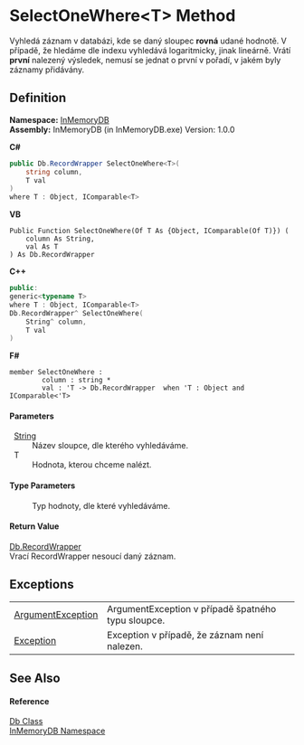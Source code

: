 # SelectOneWhere&lt;T&gt; Method


Vyhledá záznam v databázi, kde se daný sloupec **rovná** udané hodnotě. V případě, že hledáme dle indexu vyhledává logaritmicky, jinak lineárně. Vrátí **první** nalezený výsledek, nemusí se jednat o první v pořadí, v jakém byly záznamy přidávány.



## Definition
**Namespace:** <a href="044e8d7f-0f94-a8b4-bd65-529f6359fdf7">InMemoryDB</a>  
**Assembly:** InMemoryDB (in InMemoryDB.exe) Version: 1.0.0

**C#**
``` C#
public Db.RecordWrapper SelectOneWhere<T>(
	string column,
	T val
)
where T : Object, IComparable<T>

```
**VB**
``` VB
Public Function SelectOneWhere(Of T As {Object, IComparable(Of T)}) ( 
	column As String,
	val As T
) As Db.RecordWrapper
```
**C++**
``` C++
public:
generic<typename T>
where T : Object, IComparable<T>
Db.RecordWrapper^ SelectOneWhere(
	String^ column, 
	T val
)
```
**F#**
``` F#
member SelectOneWhere : 
        column : string * 
        val : 'T -> Db.RecordWrapper  when 'T : Object and IComparable<'T>
```



#### Parameters
<dl><dt>  <a href="https://learn.microsoft.com/dotnet/api/system.string" target="_blank" rel="noopener noreferrer">String</a></dt><dd>Název sloupce, dle kterého vyhledáváme.</dd><dt>  T</dt><dd>Hodnota, kterou chceme nalézt.</dd></dl>

#### Type Parameters
<dl><dt /><dd>Typ hodnoty, dle které vyhledáváme.</dd></dl>

#### Return Value
<a href="15d1f56f-3dc8-30e2-1769-44c8b9a97dea">Db.RecordWrapper</a>  
Vrací RecordWrapper nesoucí daný záznam.

## Exceptions
<table>
<tr>
<td><a href="https://learn.microsoft.com/dotnet/api/system.argumentexception" target="_blank" rel="noopener noreferrer">ArgumentException</a></td>
<td>ArgumentException v případě špatného typu sloupce.</td></tr>
<tr>
<td><a href="https://learn.microsoft.com/dotnet/api/system.exception" target="_blank" rel="noopener noreferrer">Exception</a></td>
<td>Exception v případě, že záznam není nalezen.</td></tr>
</table>

## See Also


#### Reference
<a href="072256a6-4e86-2a0a-723b-934e64bcdb43">Db Class</a>  
<a href="044e8d7f-0f94-a8b4-bd65-529f6359fdf7">InMemoryDB Namespace</a>  
